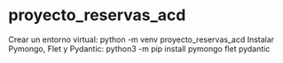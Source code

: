 # proyecto_reservas_acd
Crear un entorno virtual:
    python -m venv proyecto_reservas_acd
Instalar Pymongo, Flet y Pydantic:
    python3 -m pip install pymongo flet pydantic